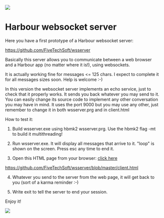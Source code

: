 [![](https://bitbucket.org/fivetech/screenshots/downloads/fivetech_logo.gif)](http://www.fivetechsoft.com "FiveTech Software")

# Harbour websocket server

Here you have a first prototype of a Harbour websocket server:

https://github.com/FiveTechSoft/wsserver

Basically this server allows you to communicate between a web browser and a Harbour app (no matter where it is!), using websockets.

It is actually working fine for messages <= 125 chars. I expect to complete it for all messages sizes soon. Help is welcome :-)

In this version the websocket server implements an echo service, just to check that it properly works. It sends you back whatever you may send to it.
You can easily change its source code to implement any other conversation you may have in mind. It uses the port 9000 but you may use any other, just remember to change it in both wsserver.prg and in client.html

How to test it:

1. Build wsserver.exe using hbmk2 wsserver.prg. Use the hbmk2 flag -mt to build it multithreading! 

2. Run wsserver.exe. It will display all messages that arrive to it. "loop" is shown on the screen. Press esc any time to end it.

3. Open this HTML page from your browser: [click here](https://fivetechsoft.github.io//wsserver/client.html)

https://github.com/FiveTechSoft/wsserver/blob/master/client.html

4. Whatever you send to the server from the web page, it will get back to you (sort of a karma reminder :-)

5. Write exit to tell the server to end your session. 

Enjoy it!

[![](https://bitbucket.org/fivetech/screenshots/downloads/harbour.jpg)](https://harbour.github.io "The Harbour Project")
